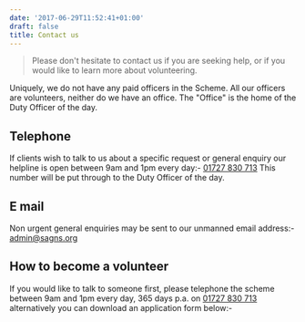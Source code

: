 ```yaml
---
date: '2017-06-29T11:52:41+01:00'
draft: false
title: Contact us
---
```


> Please don't hesitate to contact us if you are seeking help, or if you would like to learn more about volunteering.


Uniquely, we do not have any paid officers in the Scheme.  All our officers are volunteers, neither do we have an office.  The "Office" is the home of the Duty Officer of the day.

## Telephone
If clients wish to talk to us about a specific request or general enquiry our helpline is open between 9am and 1pm every day:-
<a href="tel:+441727830713">01727 830 713</a>
This number will be put through to the Duty Officer of the day.


## E mail
Non urgent general enquiries may be sent to our unmanned email address:-
<a href="mailto:admin@sagns.org">admin@sagns.org</a>

## How to become a volunteer
If you would like to talk to someone first, please telephone the scheme between 9am and 1pm every day, 365 days p.a. on
<a href="tel:+441727830713">01727 830 713</a> alternatively you can download an application form below:-

